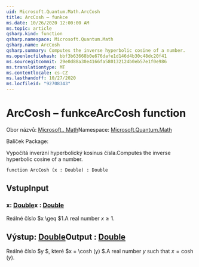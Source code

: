 ```yaml
---
uid: Microsoft.Quantum.Math.ArcCosh
title: ArcCosh – funkce
ms.date: 10/26/2020 12:00:00 AM
ms.topic: article
qsharp.kind: function
qsharp.namespace: Microsoft.Quantum.Math
qsharp.name: ArcCosh
qsharp.summary: Computes the inverse hyperbolic cosine of a number.
ms.openlocfilehash: bbf3b63668b0e676dafe1d146d4b30c48dc20f41
ms.sourcegitcommit: 29e0d88a30e4166fa580132124b0eb57e1f0e986
ms.translationtype: MT
ms.contentlocale: cs-CZ
ms.lasthandoff: 10/27/2020
ms.locfileid: "92708343"
---
```

# <a name="arccosh-function"></a><span data-ttu-id="0ff38-102">ArcCosh – funkce</span><span class="sxs-lookup"><span data-stu-id="0ff38-102">ArcCosh function</span></span>

<span data-ttu-id="0ff38-103">Obor názvů: [Microsoft.. Math](xref:Microsoft.Quantum.Math)</span><span class="sxs-lookup"><span data-stu-id="0ff38-103">Namespace: [Microsoft.Quantum.Math](xref:Microsoft.Quantum.Math)</span></span>

<span data-ttu-id="0ff38-104">Balíček [](https://nuget.org/packages/)</span><span class="sxs-lookup"><span data-stu-id="0ff38-104">Package: [](https://nuget.org/packages/)</span></span>


<span data-ttu-id="0ff38-105">Vypočítá inverzní hyperbolický kosinus čísla.</span><span class="sxs-lookup"><span data-stu-id="0ff38-105">Computes the inverse hyperbolic cosine of a number.</span></span>

```qsharp
function ArcCosh (x : Double) : Double
```


## <a name="input"></a><span data-ttu-id="0ff38-106">Vstup</span><span class="sxs-lookup"><span data-stu-id="0ff38-106">Input</span></span>

### <a name="x--double"></a><span data-ttu-id="0ff38-107">x: [Double](xref:microsoft.quantum.lang-ref.double)</span><span class="sxs-lookup"><span data-stu-id="0ff38-107">x : [Double](xref:microsoft.quantum.lang-ref.double)</span></span>

<span data-ttu-id="0ff38-108">Reálné číslo $x \geq $1.</span><span class="sxs-lookup"><span data-stu-id="0ff38-108">A real number $x\geq 1$.</span></span>



## <a name="output--double"></a><span data-ttu-id="0ff38-109">Výstup: [Double](xref:microsoft.quantum.lang-ref.double)</span><span class="sxs-lookup"><span data-stu-id="0ff38-109">Output : [Double](xref:microsoft.quantum.lang-ref.double)</span></span>

<span data-ttu-id="0ff38-110">Reálné číslo $y $, které $x = \cosh (y) $.</span><span class="sxs-lookup"><span data-stu-id="0ff38-110">A real number $y$ such that $x = \cosh(y)$.</span></span>